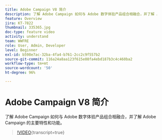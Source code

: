 ```yaml
---
title: Adobe Campaign V8 简介
description: 了解 Adobe Campaign 如何与 Adobe 数字体验产品组合相融合，并了解 Adobe Campaign 的主要特性和功能。
feature: Overview
jira: KT-7822
thumbnail: 335365.jpg
doc-type: feature video
activity: understand
team: WWFRE
role: User, Admin, Developer
level: Beginner
exl-id: b598e7ac-32ba-4fa4-b761-2cc2c9f557b2
source-git-commit: 116a24a8aa123f615e08fa4ebd187b3c4c460ba2
workflow-type: tm+mt
source-wordcount: '50'
ht-degree: 96%

---
```


# Adobe Campaign V8 简介

了解 Adobe Campaign 如何与 Adobe 数字体验产品组合相融合，并了解 Adobe Campaign 的主要特性和功能。

>[!VIDEO](https://video.tv.adobe.com/v/335365?quality=12&learn=on){transcript=true}
